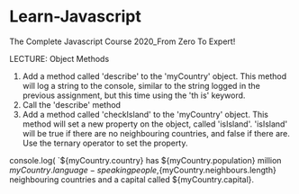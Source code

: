 # Learn-Javascript

The Complete Javascript Course 2020_From Zero To Expert!

<!--  -->

LECTURE: Object Methods

1. Add a method called 'describe' to the 'myCountry' object. This method
   will log a string to the console, similar to the string logged in the previous
   assignment, but this time using the 'th
   is' keyword.
2. Call the 'describe' method
3. Add a method called 'checkIsland' to the 'myCountry' object. This
   method will set a new property on the object, called 'isIsland'.
   'isIsland' will be true if there are no neighbouring countries, and false if
   there are. Use the ternary operator to set the property.

console.log(
`${myCountry.country} has ${myCountry.population} million ${myCountry.language}-speaking people,${myCountry.neighbours.length} neighbouring countries and a capital called ${myCountry.capital}.
